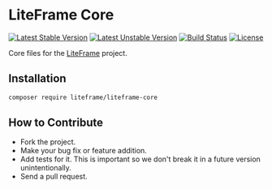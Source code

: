 # LiteFrame Core
[![Latest Stable Version](https://poser.pugx.org/liteframe/liteframe-core/v/stable)](https://packagist.org/packages/liteframe/liteframe-core)
[![Latest Unstable Version](https://poser.pugx.org/liteframe/liteframe-core/v/unstable)](https://packagist.org/packages/liteframe/liteframe-core)
[![Build Status](https://travis-ci.org/liteframe/liteframe-core.svg?branch=master)](https://travis-ci.org/liteframe/liteframe-core)
[![License](https://poser.pugx.org/liteframe/liteframe-core/license)](https://packagist.org/packages/liteframe/liteframe-core)


Core files for the [LiteFrame](https://github.com/AVONnadozie/LiteFrame) project.

## Installation
```bash
composer require liteframe/liteframe-core
```


## How to Contribute
* Fork the project.
* Make your bug fix or feature addition.
* Add tests for it. This is important so we don't break it in a future version unintentionally.
* Send a pull request.
